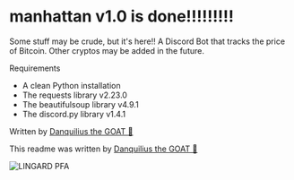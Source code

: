 # manhattan v1.0 is done!!!!!!!!!
Some stuff may be crude, but it's here!!
A Discord Bot that tracks the price of Bitcoin. Other cryptos may be added in the future.

Requirements
-   A clean Python installation
-   The requests library v2.23.0
-   The beautifulsoup library v4.9.1
-   The discord.py library v1.4.1

Written by [Danquilius the GOAT 🐐](https://github.com/Danquilius)

This readme was written by [Danquilius the GOAT 🐐](https://github.com/Danquilius)

![LINGARD PFA](https://media.giphy.com/media/cjPlycfrfDbmWvUSuQ/giphy.gif)
